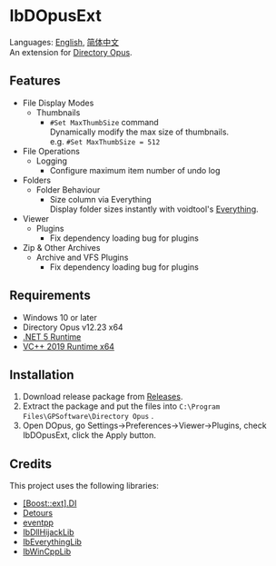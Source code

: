 # IbDOpusExt
Languages: [English](README.md), [简体中文](README.zh-Hans.md)  
An extension for [Directory Opus](https://www.gpsoft.com.au/).

## Features
* File Display Modes
  * Thumbnails
    * `#Set MaxThumbSize` command  
      Dynamically modify the max size of thumbnails.  
      e.g. `#Set MaxThumbSize = 512`
* File Operations
  * Logging
    * Configure maximum item number of undo log
* Folders
  * Folder Behaviour
    * Size column via Everything  
      Display folder sizes instantly with voidtool's [Everything](https://www.voidtools.com/).
* Viewer
  * Plugins
    * Fix dependency loading bug for plugins
* Zip & Other Archives
  * Archive and VFS Plugins
    * Fix dependency loading bug for plugins

## Requirements
* Windows 10 or later
* Directory Opus v12.23 x64
* [.NET 5 Runtime](https://dotnet.microsoft.com/download/dotnet/thank-you/runtime-desktop-5.0.8-windows-x64-installer)
* [VC++ 2019 Runtime x64](https://support.microsoft.com/topic/the-latest-supported-visual-c-downloads-2647da03-1eea-4433-9aff-95f26a218cc0)

## Installation
1. Download release package from [Releases](../../releases).
1. Extract the package and put the files into `C:\Program Files\GPSoftware\Directory Opus` .
1. Open DOpus, go Settings→Preferences→Viewer→Plugins, check IbDOpusExt, click the Apply button.

## Credits
This project uses the following libraries:

* [[Boost::ext].DI](https://github.com/boost-ext/di)
* [Detours](https://github.com/microsoft/detours)
* [eventpp](https://github.com/wqking/eventpp)
* [IbDllHijackLib](https://github.com/Chaoses-Ib/IbDllHijackLib)
* [IbEverythingLib](https://github.com/Chaoses-Ib/IbEverythingLib)
* [IbWinCppLib](https://github.com/Chaoses-Ib/IbWinCppLib)